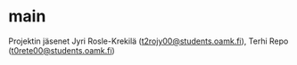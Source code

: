 # main
Projektin jäsenet Jyri Rosle-Krekilä (t2rojy00@students.oamk.fi), Terhi Repo (t0rete00@students.oamk.fi)

